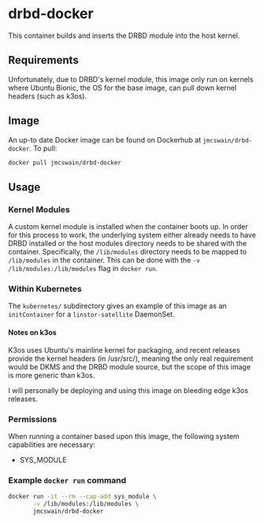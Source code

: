 # drbd-docker

This container builds and inserts the DRBD module into the host kernel.

## Requirements

Unfortunately, due to DRBD's kernel module, this image only run
on kernels where Ubuntu Bionic, the OS for the base image, can pull
down kernel headers (such as k3os).

## Image

An up-to date Docker image can be found on Dockerhub at
`jmcswain/drbd-docker`. To pull:

```bash
docker pull jmcswain/drbd-docker
```

## Usage

### Kernel Modules

A custom kernel module is installed when the container boots up. In
order for this process to work, the underlying system either already
needs to have DRBD installed or the host modules directory needs
to be shared with the container. Specifically, the `/lib/modules`
directory needs to be mapped to `/lib/modules` in the container. This
can be done with the `-v /lib/modules:/lib/modules` flag in `docker
run`.

### Within Kubernetes

The `kubernetes/` subdirectory gives an example of this image as an
`initContainer` for a `linstor-satellite` DaemonSet.

#### Notes on k3os

K3os uses Ubuntu's mainline kernel for packaging, and recent releases
provide the kernel headers (in /usr/src/), meaning the only real
requirement would be DKMS and the DRBD module source, but the scope of
this image is more generic than k3os.

I will personally be deploying and using this image on bleeding edge k3os releases.

### Permissions

When running a container based upon this image, the following system
capabilities are necessary:

- SYS_MODULE

### Example `docker run` command

```bash
docker run -it --rm --cap-add sys_module \
       -v /lib/modules:/lib/modules \
       jmcswain/drbd-docker
```
